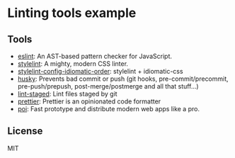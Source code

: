 # Linting tools example

## Tools

- [eslint](https://ghub.io/eslint): An AST-based pattern checker for JavaScript.
- [stylelint](https://ghub.io/stylelint): A mighty, modern CSS linter.
- [stylelint-config-idiomatic-order](https://ghub.io/stylelint-config-idiomatic-order): stylelint + idiomatic-css
- [husky](https://ghub.io/husky): Prevents bad commit or push (git hooks, pre-commit/precommit, pre-push/prepush, post-merge/postmerge and all that stuff...)
- [lint-staged](https://ghub.io/lint-staged): Lint files staged by git
- [prettier](https://ghub.io/prettier): Prettier is an opinionated code formatter
- [poi](https://ghub.io/poi): Fast prototype and distribute modern web apps like a pro.

## License

MIT
